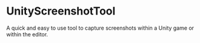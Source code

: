# UnityScreenshotTool
A quick and easy to use tool to capture screenshots within a Unity game or within the editor.
